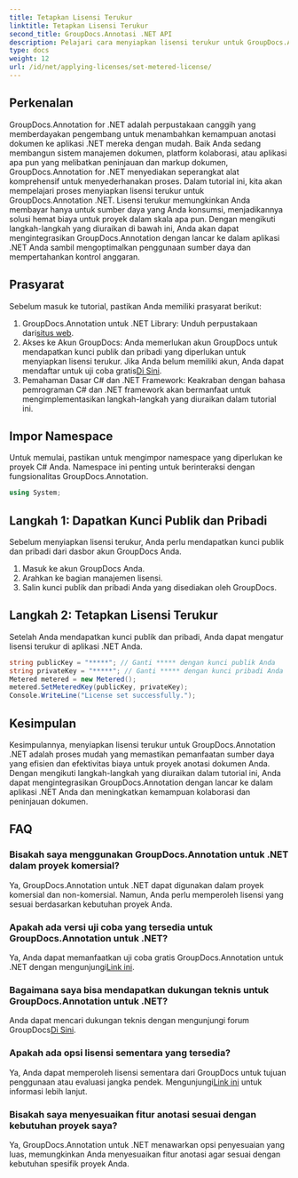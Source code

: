 ```yaml
---
title: Tetapkan Lisensi Terukur
linktitle: Tetapkan Lisensi Terukur
second_title: GroupDocs.Annotasi .NET API
description: Pelajari cara menyiapkan lisensi terukur untuk GroupDocs.Annotation .NET untuk penggunaan sumber daya dan kemampuan anotasi dokumen di aplikasi .NET Anda.
type: docs
weight: 12
url: /id/net/applying-licenses/set-metered-license/
---
```

## Perkenalan
GroupDocs.Annotation for .NET adalah perpustakaan canggih yang memberdayakan pengembang untuk menambahkan kemampuan anotasi dokumen ke aplikasi .NET mereka dengan mudah. Baik Anda sedang membangun sistem manajemen dokumen, platform kolaborasi, atau aplikasi apa pun yang melibatkan peninjauan dan markup dokumen, GroupDocs.Annotation for .NET menyediakan seperangkat alat komprehensif untuk menyederhanakan proses.
Dalam tutorial ini, kita akan mempelajari proses menyiapkan lisensi terukur untuk GroupDocs.Annotation .NET. Lisensi terukur memungkinkan Anda membayar hanya untuk sumber daya yang Anda konsumsi, menjadikannya solusi hemat biaya untuk proyek dalam skala apa pun. Dengan mengikuti langkah-langkah yang diuraikan di bawah ini, Anda akan dapat mengintegrasikan GroupDocs.Annotation dengan lancar ke dalam aplikasi .NET Anda sambil mengoptimalkan penggunaan sumber daya dan mempertahankan kontrol anggaran.
## Prasyarat
Sebelum masuk ke tutorial, pastikan Anda memiliki prasyarat berikut:
1.  GroupDocs.Annotation untuk .NET Library: Unduh perpustakaan dari[situs web](https://releases.groupdocs.com/annotation/net/).
2. Akses ke Akun GroupDocs: Anda memerlukan akun GroupDocs untuk mendapatkan kunci publik dan pribadi yang diperlukan untuk menyiapkan lisensi terukur. Jika Anda belum memiliki akun, Anda dapat mendaftar untuk uji coba gratis[Di Sini](https://releases.groupdocs.com/).
3. Pemahaman Dasar C# dan .NET Framework: Keakraban dengan bahasa pemrograman C# dan .NET framework akan bermanfaat untuk mengimplementasikan langkah-langkah yang diuraikan dalam tutorial ini.

## Impor Namespace
Untuk memulai, pastikan untuk mengimpor namespace yang diperlukan ke proyek C# Anda. Namespace ini penting untuk berinteraksi dengan fungsionalitas GroupDocs.Annotation.
```csharp
using System;
```
## Langkah 1: Dapatkan Kunci Publik dan Pribadi
Sebelum menyiapkan lisensi terukur, Anda perlu mendapatkan kunci publik dan pribadi dari dasbor akun GroupDocs Anda.
1. Masuk ke akun GroupDocs Anda.
2. Arahkan ke bagian manajemen lisensi.
3. Salin kunci publik dan pribadi Anda yang disediakan oleh GroupDocs.
## Langkah 2: Tetapkan Lisensi Terukur
Setelah Anda mendapatkan kunci publik dan pribadi, Anda dapat mengatur lisensi terukur di aplikasi .NET Anda.
```csharp
string publicKey = "*****"; // Ganti ***** dengan kunci publik Anda
string privateKey = "*****"; // Ganti ***** dengan kunci pribadi Anda
Metered metered = new Metered();
metered.SetMeteredKey(publicKey, privateKey);
Console.WriteLine("License set successfully.");
```

## Kesimpulan
Kesimpulannya, menyiapkan lisensi terukur untuk GroupDocs.Annotation .NET adalah proses mudah yang memastikan pemanfaatan sumber daya yang efisien dan efektivitas biaya untuk proyek anotasi dokumen Anda. Dengan mengikuti langkah-langkah yang diuraikan dalam tutorial ini, Anda dapat mengintegrasikan GroupDocs.Annotation dengan lancar ke dalam aplikasi .NET Anda dan meningkatkan kemampuan kolaborasi dan peninjauan dokumen.
## FAQ
### Bisakah saya menggunakan GroupDocs.Annotation untuk .NET dalam proyek komersial?
Ya, GroupDocs.Annotation untuk .NET dapat digunakan dalam proyek komersial dan non-komersial. Namun, Anda perlu memperoleh lisensi yang sesuai berdasarkan kebutuhan proyek Anda.
### Apakah ada versi uji coba yang tersedia untuk GroupDocs.Annotation untuk .NET?
 Ya, Anda dapat memanfaatkan uji coba gratis GroupDocs.Annotation untuk .NET dengan mengunjungi[Link ini](https://releases.groupdocs.com/).
### Bagaimana saya bisa mendapatkan dukungan teknis untuk GroupDocs.Annotation untuk .NET?
 Anda dapat mencari dukungan teknis dengan mengunjungi forum GroupDocs[Di Sini](https://forum.groupdocs.com/c/annotation/10).
### Apakah ada opsi lisensi sementara yang tersedia?
 Ya, Anda dapat memperoleh lisensi sementara dari GroupDocs untuk tujuan penggunaan atau evaluasi jangka pendek. Mengunjungi[Link ini](https://purchase.groupdocs.com/temporary-license/) untuk informasi lebih lanjut.
### Bisakah saya menyesuaikan fitur anotasi sesuai dengan kebutuhan proyek saya?
Ya, GroupDocs.Annotation untuk .NET menawarkan opsi penyesuaian yang luas, memungkinkan Anda menyesuaikan fitur anotasi agar sesuai dengan kebutuhan spesifik proyek Anda.
